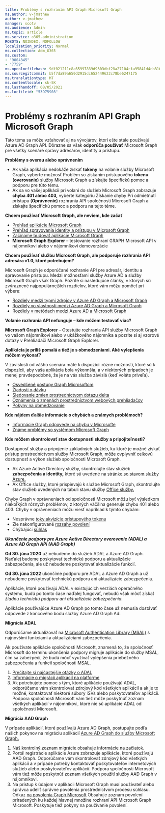```yaml
---
title: Problémy s rozhraním API Graph Microsoft Graph
ms.author: v-jmathew
author: v-jmathew
manager: scotv
ms.audience: Admin
ms.topic: article
ms.service: o365-administration
ROBOTS: NOINDEX, NOFOLLOW
localization_priority: Normal
ms.collection: Adm_O365
ms.custom:
- "9004345"
- "7759"
ms.openlocfilehash: 9df021211c8a65997889d9303dbf28a27104cfa95841d4cb810427c652ba0784
ms.sourcegitcommit: b5f7da89a650d2915dc652449623c78be6247175
ms.translationtype: MT
ms.contentlocale: sk-SK
ms.lasthandoff: 08/05/2021
ms.locfileid: "53975908"
---
```

# <a name="microsoft-graph-api-issues"></a>Problémy s rozhraním API Graph Microsoft Graph

Táto téma sa môže vzťahovať aj na vývojárov, ktorí ešte stále používajú Azure AD Graph API. Dôrazne sa však **odporúča používať** Microsoft Graph pre všetky scenáre správy adresárov, identity a prístupu.

**Problémy s overou alebo oprávnením**

- Ak vaša aplikácia nedokáže získať **tokeny** na volanie služby Microsoft Graph, vyberte možnosť Problém so získaním prístupového **tokenu (overovanie)** služby Microsoft Graph a získajte špecifickú pomoc a podporu pre túto tému.
- Ak sa vo vašej aplikácii pri volaní do služieb Microsoft Graph zobrazuje **chyba 401 alebo 403,** vyberte kategóriu Získanie chyby Pri odmietnutí prístupu **(Oprávnenie)** rozhrania API spoločnosti Microsoft Graph a získajte špecifickú pomoc a podporu na tejto téme.

**Chcem používať Microsoft Graph, ale neviem, kde začať**

- [Prehľad aplikácie Microsoft Graph](https://docs.microsoft.com/graph/overview)
- [Prehľad spravovania identity a prístupu v Microsoft Graph](https://docs.microsoft.com/graph/azuread-identity-access-management-concept-overview)
- [Začíname budovať aplikácie Microsoft Graph](https://docs.microsoft.com/graph/)
- **Microsoft Graph Explorer** – testovanie rozhraní GRAPH Microsoft API v nájomníkovi alebo v nájomníkovi demoverzácie

**Chcem používať službu Microsoft Graph, ale podporuje rozhrania API adresára v1.0, ktoré potrebujem?**

Microsoft Graph je odporúčané rozhranie API pre adresár, identitu a spravovanie prístupu. Medzi možnosťami služby Azure AD a služby Microsoft Graph však Graph. Pozrite si nasledujúce články, v ktorých sú zvýraznené najpopulárnejších rozdielov, ktoré vám môžu pomôcť pri výbere:

- [Rozdiely medzi typmi zdrojov v Azure AD Graph a Microsoft Graph](https://docs.microsoft.com/graph/migrate-azure-ad-graph-resource-differences)
- [Rozdiely vo vlastnosti medzi Azure AD Graph a Microsoft Graph](https://docs.microsoft.com/graph/migrate-azure-ad-graph-property-differences)
- [Rozdiely v metódach medzi Azure AD a Microsoft Graph](https://docs.microsoft.com/graph/migrate-azure-ad-graph-method-differences)

**Volanie rozhrania API nefunguje – kde môžem testovať viac?**

**Microsoft Graph Explorer** – Otestujte rozhrania API služby Microsoft Graph vo vašom nájomníkovi alebo v ukážkového nájomníka a pozrite si aj vzorové dotazy v Prehliadači Microsoft Graph Explorer. 

**Aplikácia je príliš pomalá a tiež je s obmedzeniami. Aké vylepšenia môžem vykonať?**

V závislosti od vášho scenára máte k dispozícii rôzne možnosti, ktoré sú k dispozícii, aby vaša aplikácia bola výkonnšia, a v niektorých prípadoch je menej pravdepodobné, že je na vás služba závislá (keď voláte priveľa).

- [Osvedčené postupy Graph Microsoftom](https://docs.microsoft.com/graph/best-practices-concept)
- [Žiadosti o dávku](https://docs.microsoft.com/graph/json-batching)
- [Sledovanie zmien prostredníctvom dotazu delta](https://docs.microsoft.com/graph/delta-query-overview)
- [Oznámenia o zmenách prostredníctvom webových prehliadačov](https://docs.microsoft.com/graph/webhooks)
- [Pokyny na obmedzovanie](https://docs.microsoft.com/graph/throttling)

**Kde nájdem ďalšie informácie o chybách a známych problémoch?**

- [Informácie Graph odpovede na chybu v Microsofte](https://docs.microsoft.com/graph/errors)
- [Známe problémy so systémom Microsoft Graph](https://docs.microsoft.com/graph/known-issues)

**Kde môžem skontrolovať stav dostupnosti služby a pripojiteľnosti?**

Dostupnosť služby a pripojenie základných služieb, ku ktoré je možné získať prístup prostredníctvom služby Microsoft Graph, môže ovplyvniť celkovú dostupnosť a výkon služieb spoločnosti Microsoft Graph.

- Ak Azure Active Directory služby, skontrolujte stav služieb **zabezpečenia a identity,** ktoré sú uvedené na [stránke so stavom služby Azure.](https://azure.microsoft.com/status/)
- Ak Office služby, ktoré prispievajú k službe Microsoft Graph, skontrolujte stav služieb uvedených na tabuli stavu služby [Office služby.](https://portal.office.com/adminportal/home#/servicehealth)

Chyby Graph v oprávneniach od spoločnosti Microsoft môžu byť výsledkom niekoľkých rôznych problémov, z ktorých väčšina generuje chybu 401 alebo 403. Chyby v oprávneniach môžu viesť napríklad k týmto chybám:

- Nesprávne [toky akvizície prístupového tokenu](https://docs.microsoft.com/azure/active-directory/develop/active-directory-authentication-scenarios)
- Zle nakonfigurované [rozsahy povolení](https://docs.microsoft.com/azure/active-directory/develop/active-directory-v2-scopes)
- Chýbajúci [súhlas](https://docs.microsoft.com/azure/active-directory/develop/active-directory-devhowto-multi-tenant-overview#understanding-user-and-admin-consent)

***Ukončenie podpory pre Azure Active Directory overovanie (ADAL) a Azure AD Graph API (AAD Graph)***

**Od 30. júna 2020** už nebudeme do služieb ADAL a Azure AD Graph. Naďalej budeme poskytovať technickú podporu a aktualizácie zabezpečenia, ale už nebudeme poskytovať aktualizácie funkcií.

**Od 30. júna 2022** ukončíme podporu pre ADAL a Azure AD Graph a už nebudeme poskytovať technickú podporu ani aktualizácie zabezpečenia.

Aplikácie, ktoré používajú ADAL v existujúcich verziách operačného systému, budú po tomto čase naďalej fungovať, nebudú však môcť získať *žiadnu technickú podporu ani aktualizácie zabezpečenia.*

Aplikácie používajúce Azure AD Graph po tomto čase už nemusia dostávať odpovede z koncového bodu služby Azure AD Graph Ad.

**Migrácia ADAL**

Odporúčame aktualizovať na [Microsoft Authentication Library (MSAL)](https://docs.microsoft.com/azure/active-directory/develop/v2-overview) s najnovšími funkciami a aktualizáciami zabezpečenia.

Ak používate aplikácie spoločnosti Microsoft, znamená to, že spoločnosť Microsoft do termínu ukončenia podpory migruje aplikácie do služby MSAL, čím sa zabezpečí, že budú môcť využívať vylepšenia priebežného zabezpečenia a funkcií spoločnosti MSAL.

1. [Prečítajte si najčastejšie otázky o ADAL](https://docs.microsoft.com/azure/active-directory/develop/msal-migration#frequently-asked-questions-faq)
2. [Informácie o migrácii aplikácií na platforme](https://docs.microsoft.com/azure/active-directory/develop/msal-migration#frequently-asked-questions-faq)
3. Ak potrebujete pomoc s tým, ktoré aplikácie používajú ADAL, odporúčame vám skontrolovať zdrojový kód všetkých aplikácií a ak je to možné, kontaktovať niektoré súbory ISVs alebo poskytovateľov aplikácií. Podpora spoločnosti Microsoft vám tiež môže poskytnúť zoznam všetkých aplikácií v nájomníkovi, ktoré nie sú aplikácie ADAL od spoločnosti Microsoft.

**Migrácia AAD Graph**

V prípade aplikácií, ktoré používajú Azure AD Graph, postupujte podľa našich pokynov na migráciu aplikácií [Azure AD Graph do služby Microsoft Graph.](https://docs.microsoft.com/graph/migrate-azure-ad-graph-overview)

1. [Náš kontrolný zoznam migrácie obsahuje informácie na začiatok](https://docs.microsoft.com/graph/migrate-azure-ad-graph-planning-checklist).
2. Portál registrácie aplikácie Azure zobrazuje aplikácie, ktoré používajú AAD Graph. Odporúčame vám skontrolovať zdrojový kód všetkých aplikácií a v prípade potreby kontaktovať poskytovateľov internetových služieb alebo poskytovateľov aplikácií. Podpora spoločnosti Microsoft vám tiež môže poskytnúť zoznam všetkých použití služby AAD Graph v nájomníkovi.
3. Na prístup k údajom v aplikácii Microsoft Graph musí používateľ alebo správca udeliť správne povolenia prostredníctvom procesu súhlasu. Odkaz [na povolenia Graph Microsoft](https://docs.microsoft.com/graph/permissions-reference) Obsahuje zoznam povolení priradených ku každej hlavnej množine rozhraní API Microsoft Graph Microsoft. Poskytuje tiež pokyny na používanie povolení.
